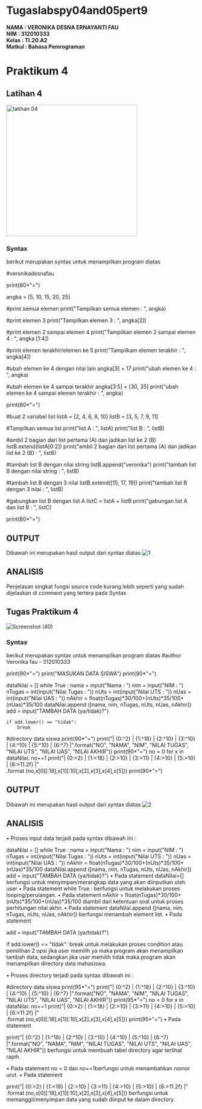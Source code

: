 # Tugaslabspy04and05pert9
**NAMA     	: VERONIKA DESNA ERNAYANTI FAU** <br>
**NIM       : 312010333** <br>
**Kelas	  	: TI.20.A2** <br>
**Matkul	  : Bahasa Pemrograman** <br>
# Praktikum 4
## Latihan 4
<img width="347" alt="latihan 04" src="https://user-images.githubusercontent.com/73053784/100190597-308e7200-2f21-11eb-8737-845dfb0c67b6.png">

### Syntax
berikut merupakan syntax untuk menampilkan program diatas

#veronikadesnafau

print(80*"=")

angka = [5, 10, 15, 20, 25]

#print semua elemen
print("Tampilkan semua elemen : ", angka)

#print elemen 3
print("Tampilkan elemen 3 : ", angka[2])

#print elemen 2 sampai elemen 4
print("Tampilkan elemen 2 sampai elemen 4 : ", angka [1:4])

#print elemen terakhir/elemen ke 5
print("Tampilkam elemen terakhir : ", angka[4])

#ubah elemen ke 4 dengan nilai lain
angka[3] = 17
print("ubah elemen ke 4 : ", angka)

#ubah elemen ke 4 sampai terakhir
angka[3:5] = [30, 35]
print("ubah elemen ke 4 sampai elemen terakhir : ", angka)

print(80*"=")

#buat 2 variabel list
listA = [2, 4, 6, 8, 10]
listB = [3, 5, 7, 9, 11]

#Tampilkan semua list
print("list A : ", listA)
print("list B : ", listB)

#ambil 2 bagian dari list pertama (A) dan jadikan list ke 2 (B)
listB.extend(listA[0:2])
print("ambil 2 bagian dari list pertama (A) dan jadikan list ke 2 (B) : ", listB)

#tambah list B dengan nilai string
listB.append("veronika")
print("tambah list B dengan nilai string : ", listB)

#tambah list B dengan 3 nilai
listB.extend([15, 17, 19])
print("tambah list B dengan 3 nilai : ", listB)

#gabungkan list B dengan list A
listC = listA + listB
print("gabungan list A dan list B : ", listC)

print(80*"=")


## OUTPUT
Dibawah ini merupakan hasil output dari syntax diatas
![1](https://user-images.githubusercontent.com/73016496/100323437-56d31100-2ff8-11eb-9b61-5f84f1d8daba.png)

## ANALISIS
 Penjelasan singkat fungsi source code kurang lebih seperti yang sudah dijelaskan di comment yang tertera pada Syntax
 

## Tugas Praktikum 4
![Screenshot (40)](https://user-images.githubusercontent.com/73010098/100231831-2046b900-2f5a-11eb-8cc4-2d6e0b8e2670.png)

### Syntax
berikut merupakan syntax untuk menampilkan program diatas
#author Veronika fau - 312010333

print(90*"=")
print("MASUKAN DATA SISWA")
print(90*"=")

dataNilai = []
while True :
    nama = input("Nama        : ")
    nim = input("NIM         : ")
    nTugas = int(input("Nilai Tugas : "))
    nUts = int(input("Nilai UTS   : "))
    nUas = int(input("Nilai UAS   : "))
    nAkhir = float(nTugas)*30/100+(nUts)*35/100+(nUas)*35/100
    dataNilai.append ([nama, nim, nTugas, nUts, nUas, nAkhir])
    add = input("TAMBAH DATA (ya/tidak)?")

    if add.lower() == "tidak":
        break


#directory data siswa
print(90*"=")
print("| {0:^2} | {1:^18} | {2:^10} | {3:^10} | {4:^10} | {5:^10} | {6:^7} |".format("NO", "NAMA", "NIM", "NILAI TUGAS", "NILAI UTS", "NILAI UAS", "NILAI AKHIR"))
print(90*"=")
no = 0
for x in dataNilai:
    no+=1
    print("| {0:>2} | {1:<18} | {2:>10} | {3:>11} | {4:>10} | {5:>10} | {6:>11.2f} |"\
        .format (no,x[0][:18],x[1][:10],x[2],x[3],x[4],x[5]))
print(90*"=")

## OUTPUT
Dibawah ini merupakan hasil output dari syntax diatas
![2](https://user-images.githubusercontent.com/73016496/100332703-4a54b580-3004-11eb-897f-aef6873744db.png)


## ANALISIS
• Proses input data terjadi pada syntax dibawah ini :

dataNilai = []
while True :
    nama = input("Nama        : ")
    nim = input("NIM         : ")
    nTugas = int(input("Nilai Tugas : "))
    nUts = int(input("Nilai UTS   : "))
    nUas = int(input("Nilai UAS   : "))
    nAkhir = float(nTugas)*30/100+(nUts)*35/100+(nUas)*35/100
    dataNilai.append ([nama, nim, nTugas, nUts, nUas, nAkhir])
    add = input("TAMBAH DATA (ya/tidak)?")
• Pada statement dataNilai=[] berfungsi untuk menyimpan/merangkap data yang akan diinputkan oleh user
• Pada statement while True : berfungsi untuk melakukan proses looping/perulangan.
• Pada statement nAkhir = float(nTugas)*30/100+(nUts)*35/100+(nUas)*35/100 diambil dari ketentuan soal untuk proses perhitungan nilai akhir.
• Pada statement dataNilai.append ([nama, nim, nTugas, nUts, nUas, nAkhir]) berfungsi menambah element list.
• Pada statement

add = input("TAMBAH DATA (ya/tidak)?")

if add.lower() == "tidak":
        break
untuk melakukan proses condition atau pemilihan 2 opsi
jika user memilih ya maka program akan menampilkan tambah data, sedangkan jika user memilih tidak maka program akan menampilkan directory data mahasiswa.

• Proses directory terjadi pada syntax dibawah ini :

#directory data siswa
print(95*"=")
print("| {0:^2} | {1:^18} | {2:^10} | {3:^10} | {4:^10} | {5:^10} | {6:^7} |".format("NO", "NAMA", "NIM", "NILAI TUGAS", "NILAI UTS", "NILAI UAS", "NILAI AKHIR"))
print(95*"=")
no = 0
for x in dataNilai:
    no+=1
    print("| {0:>2} | {1:<18} | {2:>10} | {3:>11} | {4:>10} | {5:>10} | {6:>11.2f} |"\
        .format (no,x[0][:18],x[1][:10],x[2],x[3],x[4],x[5]))
print(95*"=")
• Pada statement

print("| {0:^2} | {1:^18} | {2:^10} | {3:^10} | {4:^10} | {5:^10} | {6:^7} |".format("NO", "NAMA", "NIM", "NILAI TUGAS", "NILAI UTS", "NILAI UAS", "NILAI AKHIR"))
berfungsi untuk membuah tabel directory agar terlihat rapih.

• Pada statement no = 0 dan no+=1berfungsi untuk menambahkan nomor urut.
• Pada statement

 print("| {0:>2} | {1:<18} | {2:>10} | {3:>11} | {4:>10} | {5:>10} | {6:>11.2f} |"\
        .format (no,x[0][:18],x[1][:10],x[2],x[3],x[4],x[5]))
berfungsi untuk memanggil/menyimpan data yang sudah diinput ke dalam directory.




